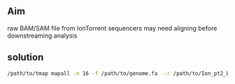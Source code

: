## Aim
raw BAM/SAM file from IonTorrent sequencers may need aligning before downstreaming analysis

## solution

```bash
/path/to/tmap mapall -n 16 -f /path/to/genome.fa  -r /path/to/Ion_pt2_B1700.bam  -v -Y -u --prefix-exclude 5 -o 2  -s B1700.bam  stage1 map4
```